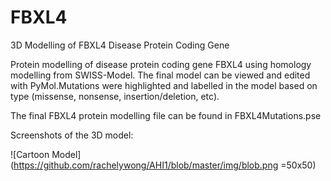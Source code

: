 # FBXL4
3D Modelling of FBXL4 Disease Protein Coding Gene

Protein modelling of disease protein coding gene FBXL4 using homology modelling from SWISS-Model. The final model can be viewed and edited with PyMol.Mutations were highlighted and labelled in the model based on type (missense, nonsense, insertion/deletion, etc).

The final FBXL4 protein modelling file can be found in FBXL4Mutations.pse

Screenshots of the 3D model:

![Cartoon Model](https://github.com/rachelywong/AHI1/blob/master/img/blob.png =50x50)

